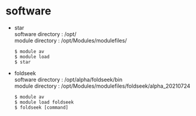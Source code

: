 # software

- star   
  software directory : /opt/  
  module directory : /opt/Modules/modulefiles/  
  ```
  $ module av
  $ module load
  $ star
  
  ```
- foldseek   
  software directory : /opt/alpha/foldseek/bin   
  module directory : /opt/Modules/modulefiles/foldseek/alpha_20210724   
  ```
  $ module av
  $ module load foldseek
  $ foldseek [command]
  ```

